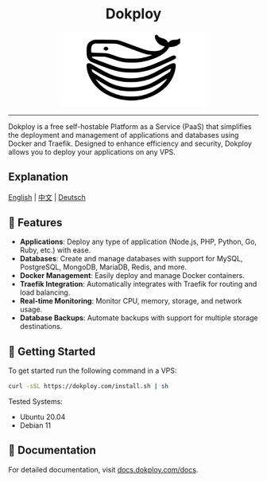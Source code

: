 

<div align="center">
   <h1 align="center">Dokploy</h1>
</div>

<div align="center" style="width:100%;">
<img src="https://raw.githubusercontent.com/Dokploy/dokploy/main/logo.png" alt="Reflex Logo"  style="width:60%;">
</div>
<hr>



Dokploy is a free self-hostable Platform as a Service (PaaS) that simplifies the deployment and management of applications and databases using Docker and Traefik. Designed to enhance efficiency and security, Dokploy allows you to deploy your applications on any VPS.



## Explanation
[English](README.md) | [中文](README-zh.md) | [Deutsch](README-de.md)




## 🌟 Features

- **Applications**: Deploy any type of application (Node.js, PHP, Python, Go, Ruby, etc.) with ease.
- **Databases**: Create  and manage databases with support for MySQL, PostgreSQL, MongoDB, MariaDB, Redis, and more.
- **Docker Management**: Easily deploy and manage Docker containers.
- **Traefik Integration**: Automatically integrates with Traefik for routing and load balancing.
- **Real-time Monitoring**: Monitor CPU, memory, storage, and network usage.
- **Database Backups**: Automate backups with support for multiple storage destinations.


## 🚀 Getting Started

To get started run the following command in a VPS:


```bash
curl -sSL https://dokploy.com/install.sh | sh
```

Tested Systems:

- Ubuntu 20.04
- Debian 11

## 📄 Documentation

For detailed documentation, visit [docs.dokploy.com/docs](https://docs.dokploy.com).

